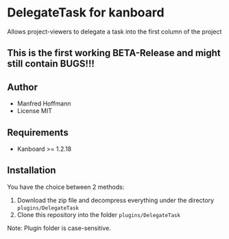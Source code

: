 DelegateTask for kanboard
===================================

Allows project-viewers to delegate a task into the first column of the project

## This is the first working BETA-Release and might still contain BUGS!!!


Author
------

- Manfred Hoffmann
- License MIT

Requirements
------------

- Kanboard >= 1.2.18

Installation
------------

You have the choice between 2 methods:

1. Download the zip file and decompress everything under the directory `plugins/DelegateTask`
2. Clone this repository into the folder `plugins/DelegateTask`

Note: Plugin folder is case-sensitive.
